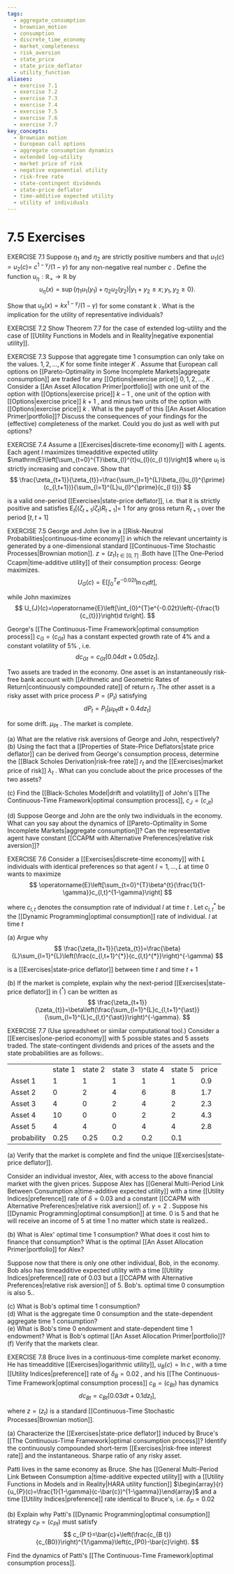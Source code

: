```yaml
---
tags:
  - aggregate_consumption
  - brownian_motion
  - consumption
  - discrete_time_economy
  - market_completeness
  - risk_aversion
  - state_price
  - state_price_deflator
  - utility_function
aliases:
  - exercise 7.1
  - exercise 7.2
  - exercise 7.3
  - exercise 7.4
  - exercise 7.5
  - exercise 7.6
  - exercise 7.7
key_concepts:
  - Brownian motion
  - European call options
  - aggregate consumption dynamics
  - extended log-utility
  - market price of risk
  - negative exponential utility
  - risk-free rate
  - state-contingent dividends
  - state-price deflator
  - time-additive expected utility
  - utility of individuals
---
```


# 7.5 Exercises  

EXERCISE 7.1 Suppose $\eta_{1}$ and $\eta_{2}$ are strictly positive numbers and that $u_{1}(c)=u_{2}(c)=$ $c^{1-\gamma}/(1-\gamma)$ for any non-negative real number $c$ . Define the function $u_{\eta}:\mathbb{R}_{+}\to\mathbb{R}$ by  
$$
u_{\eta}(x)=\operatorname*{sup}\left\{\eta_{1}u_{1}(y_{1})+\eta_{2}u_{2}(y_{2})|y_{1}+y_{2}\leq x;y_{1},y_{2}\geq0\right\}.
$$  

Show that $u_{\eta}(x)=k x^{1-\gamma}/(1-\gamma)$ for some constant $k$ . What is the implication for the utility of representative individuals?  

EXERCISE 7.2 Show Theorem 7.7 for the case of extended log-utility and the case of [[Utility Functions in Models and in Reality|negative exponential utility]].  

EXERCISE 7.3 Suppose that aggregate time 1 consumption can only take on the values. $1,2,\ldots,K$ for some finite integer $K$ . Assume that European call options on [[Pareto-Optimality in Some Incomplete Markets|aggregate consumption]] are traded for any [[Options|exercise price]] $0,1,2,\ldots,K$ . Consider a [[An Asset Allocation Primer|portfolio]] with one unit of the option with [[Options|exercise price]] $k-1$ , one unit of the option with [[Options|exercise price]] $k+1$ , and minus two units of the option with [[Options|exercise price]] $k$ . What is the payoff of this [[An Asset Allocation Primer|portfolio]]? Discuss the consequences of your findings for the (effective) completeness of the market. Could you do just as well with put options?  

EXERCISE 7.4 Assume a [[Exercises|discrete-time economy]] with $L$ agents. Each agent $l$ maximizes timeadditive expected utility $\mathrm{E}\left[\sum_{t=0}^{T}\beta_{l}^{t}u_{l}(c_{l t})\right]$ where $u_{l}$ is strictly increasing and concave. Show that  
$$
\frac{\zeta_{t+1}}{\zeta_{t}}=\frac{\sum_{l=1}^{L}\beta_{l}u_{l}^{\prime}(c_{l,t+1})}{\sum_{l=1}^{L}u_{l}^{\prime}(c_{l t})}
$$  

is a valid one-period [[Exercises|state-price deflator]], i.e. that it is strictly positive and satisfies $\mathrm{E}_{t}[(\zeta_{t+1}/\zeta_{t})R_{t+1}]=$ 1 for any gross return $R_{t+1}$ over the period $[t,t+1]$  

EXERCISE 7.5  George and John live in a [[Risk-Neutral Probabilities|continuous-time economy]] in which the relevant uncertainty is generated by a one-dimensional standard [[Continuous-Time Stochastic Processes|Brownian motion]]. $z=(z_{t})_{t\in[0,T]}$ .Both have [[The One-Period Ccapm|time-additive utility]] of their consumption process: George maximizes.  
$$
U_{G}(c)=\mathrm{E}\left[\int_{0}^{T}e^{-0.02t}\ln c_{t}d t\right],
$$  

while John maximizes  
$$
U_{J}(c)=\operatorname{E}\left[\int_{0}^{T}e^{-0.02t}\left(-{\frac{1}{c_{t}}}\right)d t\right].
$$  

George's [[The Continuous-Time Framework|optimal consumption process]] $c_{G}=\left(c_{G t}\right)$ has a constant expected growth rate of 4% and a constant volatility of $5\%$ , i.e.  
$$
d c_{G t}=c_{G t}\left[0.04d t+0.05d z_{t}\right].
$$  

Two assets are traded in the economy. One asset is an instantaneously risk-free bank account with [[Arithmetic and Geometric Rates of Return|continuously compounded rate]] of return $r_{t}$ .The other asset is a risky asset with price process $P=\left(P_{t}\right)$ satisfying  
$$
d P_{t}=P_{t}\left[\mu_{P t}d t+0.4d z_{t}\right]
$$  

for some drift. $\mu_{P t}$ . The market is complete.  

(a) What are the relative risk aversions of George and John, respectively?   
(b) Using the fact that a [[Properties of State-Price Deflators|state price deflator]] can be derived from George's consumption process, determine the [[Black Scholes Derivation|risk-free rate]] $r_{t}$ and the [[Exercises|market price of risk]] $\lambda_{t}$ . What can you conclude about the price processes of the two assets?  

(c) Find the [[Black-Scholes Model|drift and volatility]] of John's [[The Continuous-Time Framework|optimal consumption process]], $c_{J}=\left(c_{J t}\right)$  

(d) Suppose George and John are the only two individuals in the economy. What can you say about the dynamics of [[Pareto-Optimality in Some Incomplete Markets|aggregate consumption]]? Can the representative agent have constant [[CCAPM with Alternative Preferences|relative risk aversion]]?  

EXERCISE 7.6 Consider a [[Exercises|discrete-time economy]] with $L$ individuals with identical preferences so that agent $l=1,\ldots,L$ at time 0 wants to maximize  
$$
\operatorname{E}\left[\sum_{t=0}^{T}\beta^{t}{\frac{1}{1-\gamma}}c_{l,t}^{1-\gamma}\right]
$$  

where $c_{l,t}$ denotes the consumption rate of individual $l$ at time $t$ . Let $c_{l,t}^{*}$ be the [[Dynamic Programming|optimal consumption]] rate of individual. $l$ at time $t$  

(a) Argue why  
$$
\frac{\zeta_{t+1}}{\zeta_{t}}=\frac{\beta}{L}\sum_{l=1}^{L}\left(\frac{c_{l,t+1}^{*}}{c_{l,t}^{*}}\right)^{-\gamma}
$$  

is a [[Exercises|state-price deflator]] between time $t$ and time $t+1$  

(b) If the market is complete, explain why the next-period [[Exercises|state-price deflator]] in $(^{*})$ can be written as  
$$
\frac{\zeta_{t+1}}{\zeta_{t}}=\beta\left(\frac{\sum_{l=1}^{L}c_{l,t+1}^{\ast}}{\sum_{l=1}^{L}c_{l,t}^{\ast}}\right)^{-\gamma}.
$$  

EXERCISE 7.7 (Use spreadsheet or similar computational tool.) Consider a [[Exercises|one-period economy]] with 5 possible states and 5 assets traded. The state-contingent dividends and prices of the assets and the state probabilities are as follows:.  

<html><body><table><tr><td></td><td>state 1</td><td>state 2</td><td>state 3</td><td>state 4</td><td>state 5</td><td>price</td></tr><tr><td>Asset 1</td><td>1</td><td>1</td><td>1</td><td>1</td><td>1</td><td>0.9</td></tr><tr><td>Asset 2</td><td>0</td><td>2</td><td>4</td><td>6</td><td>8</td><td>1.7</td></tr><tr><td>Asset 3</td><td>4</td><td>0</td><td>2</td><td>4</td><td>2</td><td>2.3</td></tr><tr><td>Asset 4</td><td>10</td><td>0</td><td>0</td><td>2</td><td>2</td><td>4.3</td></tr><tr><td>Asset 5</td><td>4</td><td>4</td><td>0</td><td>4</td><td>4</td><td>2.8</td></tr><tr><td>probability</td><td>0.25</td><td>0.25</td><td>0.2</td><td>0.2</td><td>0.1</td><td></td></tr></table></body></html>  

(a) Verify that the market is complete and find the unique [[Exercises|state-price deflator]].  

Consider an individual investor, Alex, with access to the above financial market with the given prices. Suppose Alex has [[General Multi-Period Link Between Consumption a|time-additive expected utility]] with a time [[Utility Indices|preference]] rate of $\delta=0.03$ and a constant [[CCAPM with Alternative Preferences|relative risk aversion]] of. $\gamma=2$ . Suppose his [[Dynamic Programming|optimal consumption]] at time. $0$ is 5 and that he will receive an income of 5 at time 1 no matter which state is realized..  

(b) What is Alex' optimal time 1 consumption? What does it cost him to finance that consumption? What is the optimal [[An Asset Allocation Primer|portfolio]] for Alex?  

Suppose now that there is only one other individual, Bob, in the economy. Bob also has timeadditive expected utility with a time [[Utility Indices|preference]] rate of 0.03 but a [[CCAPM with Alternative Preferences|relative risk aversion]] of 5. Bob's. optimal time 0 consumption is also 5..  

(c) What is Bob's optimal time 1 consumption?   
(d) What is the aggregate time 0 consumption and the state-dependent aggregate time 1 consumption?   
(e) What is Bob's time 0 endowment and state-dependent time 1 endowment? What is Bob's optimal [[An Asset Allocation Primer|portfolio]]?   
(f) Verify that the markets clear.  

EXERCISE 7.8  Bruce lives in a continuous-time complete market economy. He has timeadditive [[Exercises|logarithmic utility]], $u_{B}(c)=\ln{c}$ , with a time [[Utility Indices|preference]] rate of $\delta_{B}=0.02$ , and his [[The Continuous-Time Framework|optimal consumption process]] $c_{B}=\left(c_{B t}\right)$ has dynamics  
$$
d c_{B t}=c_{B t}\left[0.03d t+0.1d z_{t}\right],
$$  

where $z=\left(z_{t}\right)$ is a standard [[Continuous-Time Stochastic Processes|Brownian motion]].  

(a) Characterize the [[Exercises|state-price deflator]] induced by Bruce's [[The Continuous-Time Framework|optimal consumption process]]? Identify the continuously compounded short-term [[Exercises|risk-free interest rate]] and the instantaneous. Sharpe ratio of any risky asset.  

Patti lives in the same economy as Bruce. She has [[General Multi-Period Link Between Consumption a|time-additive expected utility]] with a [[Utility Functions in Models and in Reality|HARA utility function]] $\begin{array}{r}{u_{P}(c)=\frac{1}{1-\gamma}(c-\bar{c})^{1-\gamma}}\end{array}$ and a time [[Utility Indices|preference]] rate identical to Bruce's, i.e. $\delta_{P}=0.02$  

(b) Explain why Patti's [[Dynamic Programming|optimal consumption]] strategy $c_{P}=\left(c_{P t}\right)$ must satisfy  
$$
c_{P t}=\bar{c}+\left(\frac{c_{B t}}{c_{B0}}\right)^{1/\gamma}\left(c_{P0}-\bar{c}\right).
$$  

Find the dynamics of Patti's [[The Continuous-Time Framework|optimal consumption process]].  